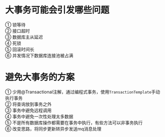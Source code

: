 # 大事务可能会引发哪些问题
① 锁等待  
② 接口超时  
③ 数据库主从延迟  
④ 死锁  
⑤ 回滚时间长  
⑥ 并发情况下数据库连接池被占满

# 避免大事务的方案
① 少用@Transactional注解，通过编程式事务，使用```TransactionTemplate```手动执行事务  
② 将查询放到事务之外  
③ 事务中避免远程调用  
④ 事务中避免一次性处理太多数据  
⑤ 不是所有数据库操作都需要在事务中执行，有些方法可以非事务执行  
⑥ 改变思路，将同步更新转异步发送mq消息处理